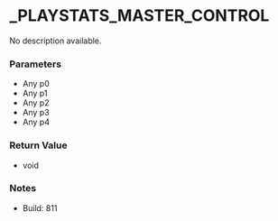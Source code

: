# _PLAYSTATS_MASTER_CONTROL

No description available.

### Parameters
* Any p0
* Any p1
* Any p2
* Any p3
* Any p4

### Return Value
* void

### Notes
* Build: 811

